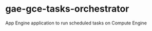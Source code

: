 gae-gce-tasks-orchestrator
==========================

App Engine application to run scheduled tasks on Compute Engine
